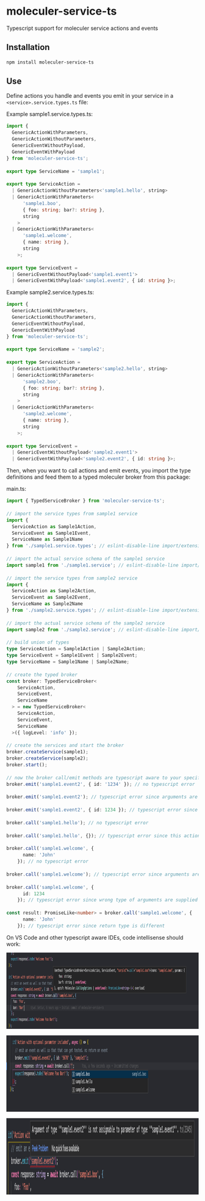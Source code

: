 # moleculer-service-ts
Typescript support for moleculer service actions and events


## Installation

```bash
npm install moleculer-service-ts
```

## Use

Define actions you handle and events you emit in your service in a ```<service>.service.types.ts``` file:

Example sample1.service.types.ts:

```ts
import {
  GenericActionWithParameters,
  GenericActionWithoutParameters,
  GenericEventWithoutPayload,
  GenericEventWithPayload
} from 'moleculer-service-ts';

export type ServiceName = 'sample1';

export type ServiceAction =
  | GenericActionWithoutParameters<'sample1.hello', string>
  | GenericActionWithParameters<
      'sample1.boo',
      { foo: string; bar?: string },
      string
    >
  | GenericActionWithParameters<
      'sample1.welcome',
      { name: string },
      string
    >;

export type ServiceEvent =
  | GenericEventWithoutPayload<'sample1.event1'>
  | GenericEventWithPayload<'sample1.event2', { id: string }>;
```

Example sample2.service.types.ts:
```ts
import {
  GenericActionWithParameters,
  GenericActionWithoutParameters,
  GenericEventWithoutPayload,
  GenericEventWithPayload
} from 'moleculer-service-ts';

export type ServiceName = 'sample2';

export type ServiceAction =
  | GenericActionWithoutParameters<'sample2.hello', string>
  | GenericActionWithParameters<
      'sample2.boo',
      { foo: string; bar?: string },
      string
    >
  | GenericActionWithParameters<
      'sample2.welcome',
      { name: string },
      string
    >;

export type ServiceEvent =
  | GenericEventWithoutPayload<'sample2.event1'>
  | GenericEventWithPayload<'sample2.event2', { id: string }>;
```

Then, when you want to call actions and emit events, you import the type definitions and feed them to a typed moleculer broker from this package:

main.ts:

```ts
import { TypedServiceBroker } from 'moleculer-service-ts';

// import the service types from sample1 service
import {
  ServiceAction as Sample1Action,
  ServiceEvent as Sample1Event,
  ServiceName as Sample1Name
} from './sample1.service.types'; // eslint-disable-line import/extensions

// import the actual service schema of the sample1 service
import sample1 from './sample1.service'; // eslint-disable-line import/extensions

// import the service types from sample2 service
import {
  ServiceAction as Sample2Action,
  ServiceEvent as Sample2Event,
  ServiceName as Sample2Name
} from './sample2.service.types'; // eslint-disable-line import/extensions

// import the actual service schema of the sample2 service
import sample2 from './sample2.service'; // eslint-disable-line import/extensions

// build union of types
type ServiceAction = Sample1Action | Sample2Action;
type ServiceEvent = Sample1Event | Sample2Event;
type ServiceName = Sample1Name | Sample2Name;

// create the typed broker
const broker: TypedServiceBroker<
    ServiceAction,
    ServiceEvent,
    ServiceName
  > = new TypedServiceBroker<
    ServiceAction,
    ServiceEvent,
    ServiceName
  >({ logLevel: 'info' });

// create the services and start the broker
broker.createService(sample1);
broker.createService(sample2);
broker.start();

// now the broker call/emit methods are typescript aware to your specific services
broker.emit('sample1.event2', { id: '1234' }); // no typescript error

broker.emit('sample1.event2'); // typescript error since arguments are expected

broker.emit('sample1.event2', { id: 1234 }); // typescript error since arguments are of wrong type

broker.call('sample1.hello'); // no typescript error

broker.call('sample1.hello', {}); // typescript error since this action does not take an argument

broker.call('sample1.welcome', {
      name: 'John'
    }); // no typescript error

broker.call('sample1.welcome'); // typescript error since arguments are expected

broker.call('sample1.welcome', {
      id: 1234
    }); // typescript error since wrong type of arguments are supplied

const result: PromiseLike<number> = broker.call('sample1.welcome', {
      name: 'John'
    }); // typescript error since return type is different
```

On VS Code and other typescript aware IDEs, code intellisense should work:

<p align="center">
<img src="image1.png" width="1000" height="200" />
</p>

<p align="center">
<img src="image2.png" width="1000" height="200" />
</p>

<p align="center">
<img src="image3.png" width="1000" height="200" />
</p>
